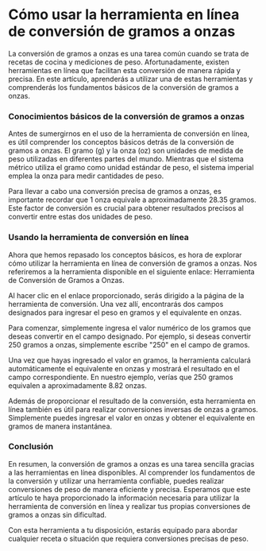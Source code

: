 Cómo usar la herramienta en línea de conversión de gramos a onzas
=================================================================

La conversión de gramos a onzas es una tarea común cuando se trata de recetas de cocina y mediciones de peso. Afortunadamente, existen herramientas en línea que facilitan esta conversión de manera rápida y precisa. En este artículo, aprenderás a utilizar una de estas herramientas y comprenderás los fundamentos básicos de la conversión de gramos a onzas.

### Conocimientos básicos de la conversión de gramos a onzas

Antes de sumergirnos en el uso de la herramienta de conversión en línea, es útil comprender los conceptos básicos detrás de la conversión de gramos a onzas. El gramo (g) y la onza (oz) son unidades de medida de peso utilizadas en diferentes partes del mundo. Mientras que el sistema métrico utiliza el gramo como unidad estándar de peso, el sistema imperial emplea la onza para medir cantidades de peso.

Para llevar a cabo una conversión precisa de gramos a onzas, es importante recordar que 1 onza equivale a aproximadamente 28.35 gramos. Este factor de conversión es crucial para obtener resultados precisos al convertir entre estas dos unidades de peso.

### Usando la herramienta de conversión en línea

Ahora que hemos repasado los conceptos básicos, es hora de explorar cómo utilizar la herramienta en línea de conversión de gramos a onzas. Nos referiremos a la herramienta disponible en el siguiente enlace: Herramienta de Conversión de Gramos a Onzas.

Al hacer clic en el enlace proporcionado, serás dirigido a la página de la herramienta de conversión. Una vez allí, encontrarás dos campos designados para ingresar el peso en gramos y el equivalente en onzas.

Para comenzar, simplemente ingresa el valor numérico de los gramos que deseas convertir en el campo designado. Por ejemplo, si deseas convertir 250 gramos a onzas, simplemente escribe "250" en el campo de gramos.

Una vez que hayas ingresado el valor en gramos, la herramienta calculará automáticamente el equivalente en onzas y mostrará el resultado en el campo correspondiente. En nuestro ejemplo, verías que 250 gramos equivalen a aproximadamente 8.82 onzas.

Además de proporcionar el resultado de la conversión, esta herramienta en línea también es útil para realizar conversiones inversas de onzas a gramos. Simplemente puedes ingresar el valor en onzas y obtener el equivalente en gramos de manera instantánea.

### Conclusión

En resumen, la conversión de gramos a onzas es una tarea sencilla gracias a las herramientas en línea disponibles. Al comprender los fundamentos de la conversión y utilizar una herramienta confiable, puedes realizar conversiones de peso de manera eficiente y precisa. Esperamos que este artículo te haya proporcionado la información necesaria para utilizar la herramienta de conversión en línea y realizar tus propias conversiones de gramos a onzas sin dificultad.

Con esta herramienta a tu disposición, estarás equipado para abordar cualquier receta o situación que requiera conversiones precisas de peso.